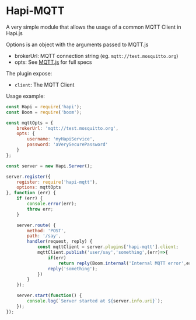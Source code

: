 # Hapi-MQTT

A very simple module that allows the usage of a common MQTT Client in Hapi.js

Options is an object with the arguments passed to MQTT.js

- brokerUrl: MQTT connection string (eg. `mqtt://test.mosquitto.org`)
- opts: See [MQTT.js](https://github.com/mqttjs/MQTT.js) for full specs

The plugin expose:
 - `client`: The MQTT Client
 
 Usage example:
 ```js
 const Hapi = require('hapi');
 const Boom = require('boom');
 
 const mqttOpts = {
     brokerUrl: 'mqtt://test.mosquitto.org',
     opts: {
         username: 'myHapiService',
         password: 'aVerySecurePassword'
     }
 };
 
 const server = new Hapi.Server();
 
 server.register({
     register: require('hapi-mqtt'),
     options: mqttOpts
 }, function (err) {
     if (err) {
         console.error(err);
         throw err;
     }
 
     server.route( {
         method: 'POST',
         path: '/say',
         handler(request, reply) {
             const mqttClient = server.plugins['hapi-mqtt'].client;
             mqttClient.publish('user/say','something',(err)=>{
                 if(err) 
                     return reply(Boom.internal('Internal MQTT error',err));
                 reply('something');
             })
         }
     });
 
     server.start(function() {
         console.log(`Server started at ${server.info.uri}`);
     });
 });

```
